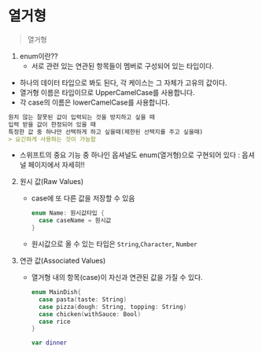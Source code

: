 # 열거형



> 열거형	

1. enum이란?? 
   - 서로 관련 있는 연관된 항목들이 멤버로 구성되어 있는 타입이다.

- 하나의 데이터 타입으로 봐도 된다, 각 케이스는 그 자체가 고유의 값이다.
- 열거형 이름은 타입이므로 UpperCamelCase를 사용합니다.
- 각 case의 이름은 lowerCamelCase를 사용합니다.

```markdown
원치 않는 잘못된 값이 입력되는 것을 방지하고 싶을 때
입력 받을 값이 한정되어 있을 때
특정한 값 중 하나만 선택하게 하고 싶을때(제한된 선택지를 주고 싶을때)
> 요긴하게 사용하는 것이 가능함
```

- 스위프트의 중요 기능 중 하나인 옵셔널도 enum(열거형)으로 구현되어 있다 : 옵셔널 페이지에서 자세히!!

2. 원시 값(Raw Values)

   - case에 또 다른 값을 저장할 수 있음

     ```swift
     enum Name: 원시값타입 {
       case caseName = 원시값
     }
     ```

   - 원시값으로 올 수 있는 타입은 `String`,`Character`, `Number`

3. 연관 값(Associated Values)

   - 열거형 내의 항목(case)이 자신과 연관된 값을 가질 수 있다.

     ```swift
     enum MainDish{
       case pasta(taste: String)
       case pizza(dough: String, topping: String)
       case chicken(withSauce: Bool)
       case rice
     }
     
     var dinner 
     ```

     
